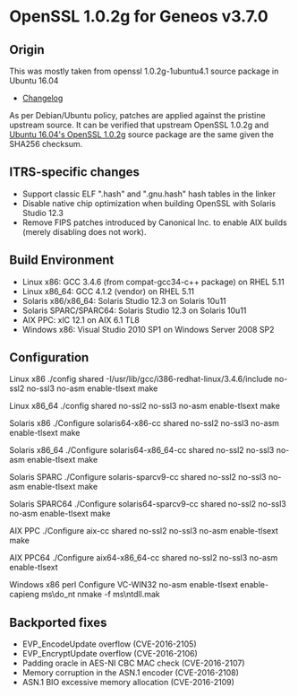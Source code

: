OpenSSL 1.0.2g for Geneos v3.7.0
================================

Origin
------

This was mostly taken from openssl 1.0.2g-1ubuntu4.1 source package in Ubuntu 16.04

* [Changelog](https://launchpad.net/ubuntu/+source/openssl/1.0.2g-1ubuntu4.1)

As per Debian/Ubuntu policy, patches are applied against the pristine upstream source. It can be verified that upstream 
OpenSSL 1.0.2g and [Ubuntu 16.04's OpenSSL 1.0.2g](https://launchpad.net/ubuntu/+archive/primary/+files/openssl_1.0.2g.orig.tar.gz) 
source package are the same given the SHA256 checksum.


ITRS-specific changes
---------------------

* Support classic ELF ".hash" and ".gnu.hash" hash tables in the linker
* Disable native chip optimization when building OpenSSL with Solaris Studio 12.3
* Remove FIPS patches introduced by Canonical Inc. to enable AIX builds (merely disabling does not work).

Build Environment
-----------------

* Linux x86: GCC 3.4.6 (from compat-gcc34-c++ package) on RHEL 5.11
* Linux x86_64: GCC 4.1.2 (vendor) on RHEL 5.11
* Solaris x86/x86_64: Solaris Studio 12.3 on Solaris 10u11
* Solaris SPARC/SPARC64: Solaris Studio 12.3 on Solaris 10u11
* AIX PPC: xlC 12.1 on AIX 6.1 TL8
* Windows x86: Visual Studio 2010 SP1 on Windows Server 2008 SP2


Configuration
-------------

Linux x86 
  ./config shared -I/usr/lib/gcc/i386-redhat-linux/3.4.6/include no-ssl2 no-ssl3 no-asm enable-tlsext
  make

Linux x86_64
  ./config shared no-ssl2 no-ssl3 no-asm enable-tlsext
  make

Solaris x86
  ./Configure solaris64-x86-cc shared no-ssl2 no-ssl3 no-asm enable-tlsext
  make

Solaris x86_64
  ./Configure solaris64-x86_64-cc shared no-ssl2 no-ssl3 no-asm enable-tlsext
  make

Solaris SPARC
  ./Configure solaris-sparcv9-cc shared no-ssl2 no-ssl3 no-asm enable-tlsext
  make

Solaris SPARC64
  ./Configure solaris64-sparcv9-cc shared no-ssl2 no-ssl3 no-asm enable-tlsext
  make

AIX PPC
  ./Configure aix-cc shared no-ssl2 no-ssl3 no-asm enable-tlsext
  make

AIX PPC64
  ./Configure aix64-x86_64-cc shared no-ssl2 no-ssl3 no-asm enable-tlsext

Windows x86
  perl Configure VC-WIN32 no-asm enable-tlsext enable-capieng
  ms\do_nt
  nmake -f ms\ntdll.mak


Backported fixes
----------------

* EVP_EncodeUpdate overflow (CVE-2016-2105)
* EVP_EncryptUpdate overflow (CVE-2016-2106)
* Padding oracle in AES-NI CBC MAC check (CVE-2016-2107)
* Memory corruption in the ASN.1 encoder (CVE-2016-2108)
* ASN.1 BIO excessive memory allocation (CVE-2016-2109)
